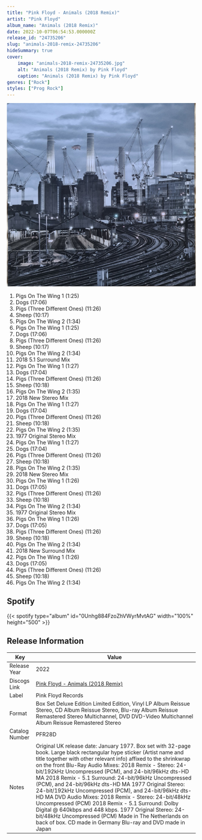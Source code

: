 ```yaml
---
title: "Pink Floyd - Animals (2018 Remix)"
artist: "Pink Floyd"
album_name: "Animals (2018 Remix)"
date: 2022-10-07T06:54:53.000000Z
release_id: "24735206"
slug: "animals-2018-remix-24735206"
hideSummary: true
cover:
    image: "animals-2018-remix-24735206.jpg"
    alt: "Animals (2018 Remix) by Pink Floyd"
    caption: "Animals (2018 Remix) by Pink Floyd"
genres: ["Rock"]
styles: ["Prog Rock"]
---
```


![Animals (2018 Remix) by Pink Floyd](animals-2018-remix-24735206.jpg)

<!-- section break -->

1. Pigs On The Wing 1 (1:25)
2. Dogs (17:06)
3. Pigs (Three Different Ones) (11:26)
4. Sheep (10:17)
5. Pigs On The Wing 2 (1:34)
6. Pigs On The Wing 1 (1:25)
7. Dogs (17:06)
8. Pigs (Three Different Ones) (11:26)
9. Sheep (10:17)
10. Pigs On The Wing 2 (1:34)
11. 2018 5.1 Surround Mix
12. Pigs On The Wing 1 (1:27)
13. Dogs (17:04)
14. Pigs (Three Different Ones) (11:26)
15. Sheep (10:18)
16. Pigs On The Wing 2 (1:35)
17. 2018 New Stereo Mix
18. Pigs On The Wing 1 (1:27)
19. Dogs (17:04)
20. Pigs (Three Different Ones) (11:26)
21. Sheep (10:18)
22. Pigs On The Wing 2 (1:35)
23. 1977 Original Stereo Mix
24. Pigs On The Wing 1 (1:27)
25. Dogs (17:04)
26. Pigs (Three Different Ones) (11:26)
27. Sheep (10:18)
28. Pigs On The Wing 2 (1:35)
29. 2018 New Stereo Mix
30. Pigs On The Wing 1 (1:26)
31. Dogs (17:05)
32. Pigs (Three Different Ones) (11:26)
33. Sheep (10:18)
34. Pigs On The Wing 2 (1:34)
35. 1977 Original Stereo Mix
36. Pigs On The Wing 1 (1:26)
37. Dogs (17:05)
38. Pigs (Three Different Ones) (11:26)
39. Sheep (10:18)
40. Pigs On The Wing 2 (1:34)
41. 2018 New Surround Mix
42. Pigs On The Wing 1 (1:26)
43. Dogs (17:05)
44. Pigs (Three Different Ones) (11:26)
45. Sheep (10:18)
46. Pigs On The Wing 2 (1:34)

<!-- section break -->


## Spotify
{{< spotify type="album" id="0Unhg884FzoZhVWyrMvtAG" width="100%" height="500" >}}




## Release Information
|  Key           | Value                                                |
| ---------------| ---------------------------------------------------- |
| Release Year   | 2022                                   |
| Discogs Link   | [Pink Floyd - Animals (2018 Remix)](https://www.discogs.com/release/24735206-Pink-Floyd-Animals-2018-Remix) |
| Label          | Pink Floyd Records |
| Format         | Box Set Deluxe Edition Limited Edition, Vinyl LP Album Reissue Stereo, CD Album Reissue Stereo, Blu-ray Album Reissue Remastered Stereo Multichannel, DVD DVD-Video Multichannel Album Reissue Remastered Stereo |
| Catalog Number | PFR28D |
| Notes | Original UK release date: January 1977.  Box set with 32-page book. Large black rectangular hype sticker (Artist name and title together with other relevant info) affixed to the shrinkwrap on the front  Blu-Ray Audio Mixes: 2018 Remix - Stereo: 24-bit/192kHz Uncompressed (PCM), and 24-bit/96kHz dts-HD MA 2018 Remix - 5.1 Surround: 24-bit/96kHz Uncompressed (PCM), and 24-bit/96kHz dts-HD MA 1977 Original Stereo: 24-bit/192kHz Uncompressed (PCM), and 24-bit/96kHz dts-HD MA  DVD Audio Mixes: 2018 Remix - Stereo: 24-bit/48kHz Uncompressed (PCM) 2018 Remix - 5.1 Surround: Dolby Digital @ 640kbps and 448 kbps. 1977 Original Stereo: 24-bit/48kHz Uncompressed (PCM)  Made in The Netherlands on back of box. CD made in Germany Blu-ray and DVD made in Japan |